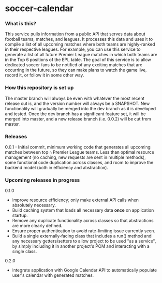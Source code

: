 # soccer-calendar

### What is this?
This service pulls information from a public API that serves data about football teams, matches, and leagues. It processes this data and uses it to compile a list of all upcoming matches where both teams are highly-ranked in their respective leagues. For example, you can use this service to generate a list of all future Premier League matches in which both teams are in the Top 6 positions of the EPL table. The goal of this service is to allow dedicated soccer fans to be notified of any exciting matches that are occurring in the future, so they can make plans to watch the game live, record it, or follow it in some other way.

### How this repository is set up
The master branch will always be even with whatever the most recent release cut is, and the version number will always be a SNAPSHOT. New functionality will gradually be merged into the dev branch as it is developed and tested. Once the dev branch has a significant feature set, it will be merged into master, and a new release branch (i.e. 0.0.2) will be cut from master.

### Releases
0.0.1 - Initial commit, minimum working code that generates all upcoming matches between top `n` Premier League teams. Less than optimal resource management (no caching, new requests are sent in multiple methods), some functional code duplication across classes, and room to improve the backend model (both in efficiency and abstraction).

### Upcoming releases in progress
0.1.0 
- Improve resource efficiency; only make external API calls when absolutely necessary. 
- Build caching system that loads all necessary data **once** on application startup. 
- Remove any duplicate functionality across classes so that abstractions are more clearly defined. 
- Ensure proper authentication to avoid rate-limiting issue currently seen. 
- Build a single externally-facing class that includes a run() method and any necessary getters/setters to allow project to be used "as a service", by simply including it in another project's POM and interacting with a single class.

0.2.0
- Integrate application with Google Calendar API to automatically populate user's calendar with generated matches.
